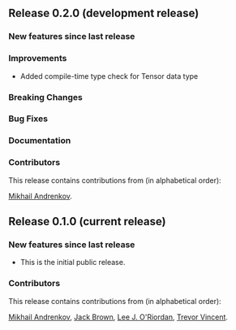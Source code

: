 ## Release 0.2.0 (development release)

### New features since last release

### Improvements

* Added compile-time type check for Tensor data type

### Breaking Changes

### Bug Fixes

### Documentation

### Contributors

This release contains contributions from (in alphabetical order):

[Mikhail Andrenkov](https://github.com/Mandrenkov).

## Release 0.1.0 (current release)

### New features since last release

* This is the initial public release.

### Contributors

This release contains contributions from (in alphabetical order):

[Mikhail Andrenkov](https://github.com/Mandrenkov), [Jack Brown](https://github.com/brownj85), [Lee J. O'Riordan](https://github.com/mlxd), [Trevor Vincent](https://github.com/trevor-vincent).
